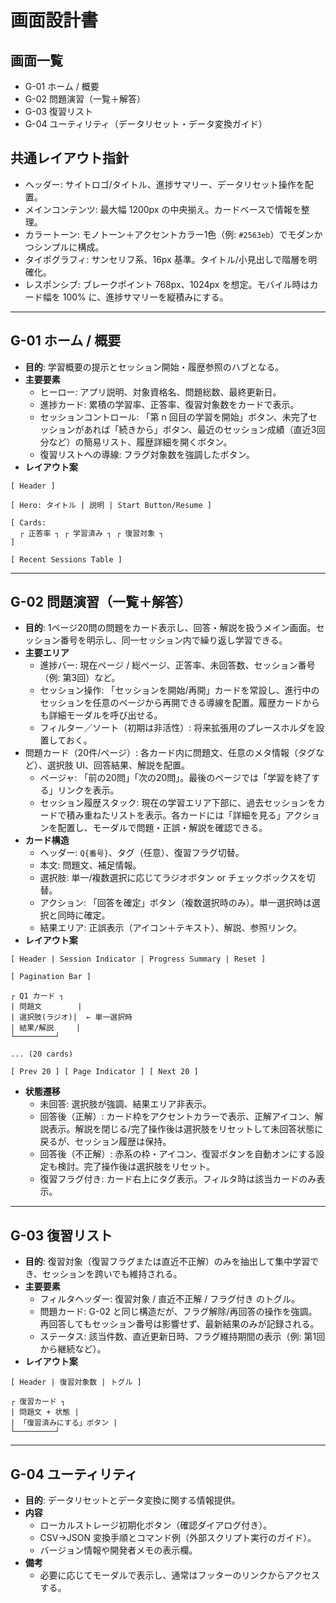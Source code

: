 # 画面設計書

## 画面一覧
- G-01 ホーム / 概要
- G-02 問題演習（一覧＋解答）
- G-03 復習リスト
- G-04 ユーティリティ（データリセット・データ変換ガイド）

## 共通レイアウト指針
- ヘッダー: サイトロゴ/タイトル、進捗サマリー、データリセット操作を配置。
- メインコンテンツ: 最大幅 1200px の中央揃え。カードベースで情報を整理。
- カラートーン: モノトーン＋アクセントカラー1色（例: `#2563eb`）でモダンかつシンプルに構成。
- タイポグラフィ: サンセリフ系、16px 基準。タイトル/小見出しで階層を明確化。
- レスポンシブ: ブレークポイント 768px、1024px を想定。モバイル時はカード幅を 100% に、進捗サマリーを縦積みにする。

---

## G-01 ホーム / 概要
- **目的**: 学習概要の提示とセッション開始・履歴参照のハブとなる。
- **主要要素**
  - ヒーロー: アプリ説明、対象資格名、問題総数、最終更新日。
  - 進捗カード: 累積の学習率、正答率、復習対象数をカードで表示。
  - セッションコントロール: 「第 n 回目の学習を開始」ボタン、未完了セッションがあれば「続きから」ボタン、最近のセッション成績（直近3回分など）の簡易リスト、履歴詳細を開くボタン。
  - 復習リストへの導線: フラグ対象数を強調したボタン。
- **レイアウト案**
```
[ Header ]

[ Hero: タイトル | 説明 | Start Button/Resume ]

[ Cards: 
  ┌ 正答率 ┐ ┌ 学習済み ┐ ┌ 復習対象 ┐
]

[ Recent Sessions Table ]
```

---

## G-02 問題演習（一覧＋解答）
- **目的**: 1ページ20問の問題をカード表示し、回答・解説を扱うメイン画面。セッション番号を明示し、同一セッション内で繰り返し学習できる。
- **主要エリア**
  - 進捗バー: 現在ページ / 総ページ、正答率、未回答数、セッション番号（例: 第3回）など。
  - セッション操作: 「セッションを開始/再開」カードを常設し、進行中のセッションを任意のページから再開できる導線を配置。履歴カードからも詳細モーダルを呼び出せる。
  - フィルター／ソート（初期は非活性）: 将来拡張用のプレースホルダを設置しておく。
- 問題カード（20件/ページ）: 各カード内に問題文、任意のメタ情報（タグなど）、選択肢 UI、回答結果、解説を配置。
  - ページャ: 「前の20問」「次の20問」。最後のページでは「学習を終了する」リンクを表示。
  - セッション履歴スタック: 現在の学習エリア下部に、過去セッションをカードで積み重ねたリストを表示。各カードには「詳細を見る」アクションを配置し、モーダルで問題・正誤・解説を確認できる。
- **カード構造**
  - ヘッダー: `Q{番号}`、タグ（任意）、復習フラグ切替。
  - 本文: 問題文、補足情報。
  - 選択肢: 単一/複数選択に応じてラジオボタン or チェックボックスを切替。
  - アクション: 「回答を確定」ボタン（複数選択時のみ）。単一選択時は選択と同時に確定。
  - 結果エリア: 正誤表示（アイコン＋テキスト）、解説、参照リンク。
- **レイアウト案**
```
[ Header | Session Indicator | Progress Summary | Reset ]

[ Pagination Bar ]

┌ Q1 カード ┐
| 問題文        |
| 選択肢(ラジオ)|  ← 単一選択時
| 結果/解説     |
└─────────┘

... (20 cards)

[ Prev 20 ] [ Page Indicator ] [ Next 20 ]
```
- **状態遷移**
  - 未回答: 選択肢が強調、結果エリア非表示。
  - 回答後（正解）: カード枠をアクセントカラーで表示、正解アイコン、解説表示。解説を閉じる/完了操作後は選択肢をリセットして未回答状態に戻るが、セッション履歴は保持。
  - 回答後（不正解）: 赤系の枠・アイコン、復習ボタンを自動オンにする設定も検討。完了操作後は選択肢をリセット。
  - 復習フラグ付き: カード右上にタグ表示。フィルタ時は該当カードのみ表示。

---

## G-03 復習リスト
- **目的**: 復習対象（復習フラグまたは直近不正解）のみを抽出して集中学習でき、セッションを跨いでも維持される。
- **主要要素**
  - フィルタヘッダー: 復習対象 / 直近不正解 / フラグ付き のトグル。
  - 問題カード: G-02 と同じ構造だが、フラグ解除/再回答の操作を強調。再回答してもセッション番号は影響せず、最新結果のみが記録される。
  - ステータス: 該当件数、直近更新日時、フラグ維持期間の表示（例: 第1回から継続など）。
- **レイアウト案**
```
[ Header | 復習対象数 | トグル ]

┌ 復習カード ┐
| 問題文 + 状態 |
| 「復習済みにする」ボタン |
└─────────┘
```

---

## G-04 ユーティリティ
- **目的**: データリセットとデータ変換に関する情報提供。
- **内容**
  - ローカルストレージ初期化ボタン（確認ダイアログ付き）。
  - CSV→JSON 変換手順とコマンド例（外部スクリプト実行のガイド）。
  - バージョン情報や開発者メモの表示欄。
- **備考**
  - 必要に応じてモーダルで表示し、通常はフッターのリンクからアクセスする。
